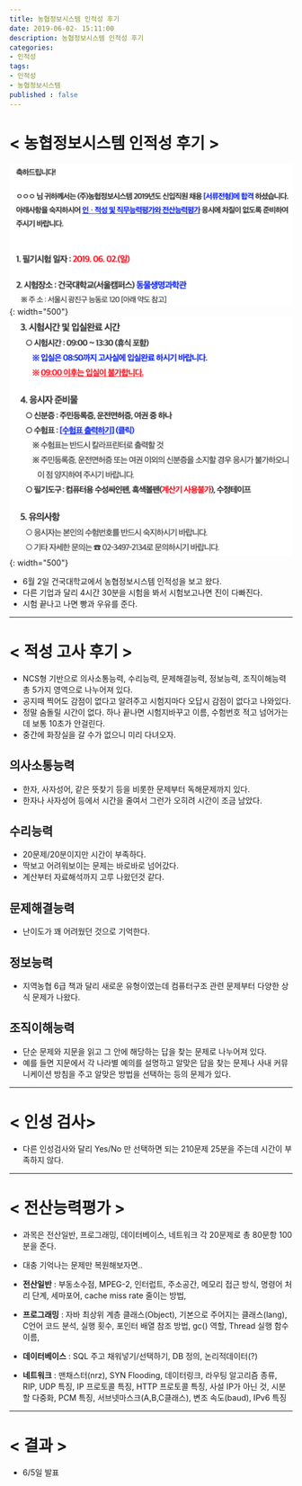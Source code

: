 ```yaml
---
title: 농협정보시스템 인적성 후기
date: 2019-06-02- 15:11:00
description: 농협정보시스템 인적성 후기
categories:
- 인적성
tags:
- 인적성
- 농협정보시스템
published : false
---
```

# < 농협정보시스템 인적성 후기 >

![Imeage](/assets/images/nhit_1.png){: width="500"}
![Imeage](/assets/images/nhit_2.png){: width="500"}
- 6월 2일 건국대학교에서 농협정보시스템 인적성을 보고 왔다.
- 다른 기업과 달리 4시간 30분을 시험을 봐서 시험보고나면 진이 다빠진다.
- 시험 끝나고 나면 빵과 우유를 준다.

***

# < 적성 고사 후기 >
- NCS형 기반으로 의사소통능력, 수리능력, 문제해결능력, 정보능력, 조직이해능력 총 5가지 영역으로 나누어져 있다.
- 공지때 찍어도 감점이 없다고 알려주고 시험지마다 오답시 감점이 없다고 나와있다.
- 정말 숨돌릴 시간이 없다. 하나 끝나면 시험지바꾸고 이름, 수험번호 적고 넘어가는데 보통 10초가 안걸린다.
- 중간에 화장실을 갈 수가 없으니 미리 다녀오자.

## 의사소통능력
- 한자, 사자성어, 같은 뜻찾기 등을 비롯한 문제부터 독해문제까지 있다.
- 한자나 사자성어 등에서 시간을 줄여서 그런가 오히려 시간이 조금 남았다.

## 수리능력
- 20문제/20분이지만 시간이 부족하다.
- 딱보고 어려워보이는 문제는 바로바로 넘어갔다.
- 계산부터 자료해석까지 고루 나왔던것 같다.

## 문제해결능력
- 난이도가 꽤 어려웠던 것으로 기억한다.

## 정보능력
- 지역농협 6급 책과 달리 새로운 유형이였는데 컴퓨터구조 관련 문제부터 다양한 상식 문제가 나왔다.

## 조직이해능력
- 단순 문제와 지문을 읽고 그 안에 해당하는 답을 찾는 문제로 나누어져 있다.
- 예를 들면 지문에서 각 나라별 예의를 설명하고 알맞은 답을 찾는 문제나 사내 커뮤니케이션 방침을 주고 알맞은 방법을 선택하는 등의 문제가 있다.

***

# < 인성 검사>
- 다른 인성검사와 달리 Yes/No 만 선택하면 되는 210문제 25분을 주는데 시간이 부족하지 않다.

***

# < 전산능력평가 >
- 과목은 전산일반, 프로그래밍, 데이터베이스, 네트워크 각 20문제로 총 80문항 100분을 준다.
- 대충 기억나는 문제만 복원해보자면..

- **전산일반** : 부동소수점, MPEG-2, 인터럽트, 주소공간, 메모리 접근 방식, 명령어 처리 단계, 세마포어, cache miss rate 줄이는 방법, 
- **프로그래밍** : 자바 최상위 계층 클래스(Object), 기본으로 주어지는 클래스(lang), C언어 코드 분석, 실행 횟수, 포인터 배열 참조 방법, gc() 역할, Thread 실행 함수 이름,
- **데이터베이스** : SQL 주고 채워넣기/선택하기, DB 정의, 논리적데이터(?)
- **네트워크** : 맨채스터(nrz), SYN Flooding, 데이터링크, 라우팅 알고리즘 종류, RIP, UDP 특징, IP 프로토콜 특징, HTTP 프로토콜 특징, 사설 IP가 아닌 것, 시분할 다중화, PCM 특징, 서브넷마스크(A,B,C클래스), 변조 속도(baud), IPv6 특징

***

# < 결과 > 
- 6/5일 발표